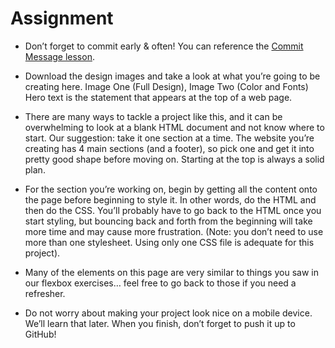 
# Assignment
- Don’t forget to commit early & often! You can reference the [Commit Message lesson](https://www.theodinproject.com/lessons/foundations-commit-messages).

- Download the design images and take a look at what you’re going to be creating here. Image One (Full Design), Image Two (Color and Fonts) Hero text is the statement that appears at the top of a web page.
- There are many ways to tackle a project like this, and it can be overwhelming to look at a blank HTML document and not know where to start. Our suggestion: take it one section at a time. The website you’re creating has 4 main sections (and a footer), so pick one and get it into pretty good shape before moving on. Starting at the top is always a solid plan.

- For the section you’re working on, begin by getting all the content onto the page before beginning to style it. In other words, do the HTML and then do the CSS. You’ll probably have to go back to the HTML once you start styling, but bouncing back and forth from the beginning will take more time and may cause more frustration. (Note: you don’t need to use more than one stylesheet. Using only one CSS file is adequate for this project).
 - Many of the elements on this page are very similar to things you saw in our flexbox exercises… feel free to go back to those if you need a refresher.
 - Do not worry about making your project look nice on a mobile device. We’ll learn that later.
  When you finish, don’t forget to push it up to GitHub!

